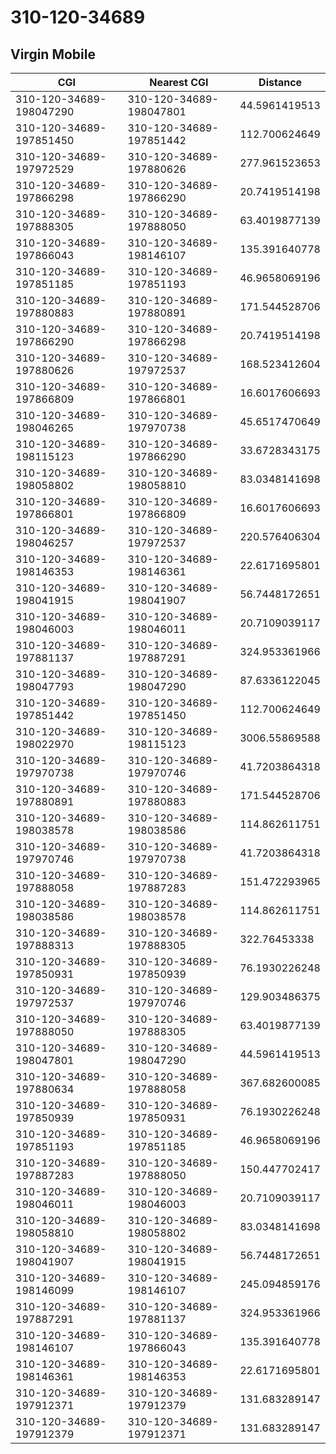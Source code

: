 # 310-120-34689
## Virgin Mobile


| CGI | Nearest CGI | Distance |
|-----|-------------|----------|
| 310-120-34689-198047290 | 310-120-34689-198047801 | 44.5961419513 |
| 310-120-34689-197851450 | 310-120-34689-197851442 | 112.700624649 |
| 310-120-34689-197972529 | 310-120-34689-197880626 | 277.961523653 |
| 310-120-34689-197866298 | 310-120-34689-197866290 | 20.7419514198 |
| 310-120-34689-197888305 | 310-120-34689-197888050 | 63.4019877139 |
| 310-120-34689-197866043 | 310-120-34689-198146107 | 135.391640778 |
| 310-120-34689-197851185 | 310-120-34689-197851193 | 46.9658069196 |
| 310-120-34689-197880883 | 310-120-34689-197880891 | 171.544528706 |
| 310-120-34689-197866290 | 310-120-34689-197866298 | 20.7419514198 |
| 310-120-34689-197880626 | 310-120-34689-197972537 | 168.523412604 |
| 310-120-34689-197866809 | 310-120-34689-197866801 | 16.6017606693 |
| 310-120-34689-198046265 | 310-120-34689-197970738 | 45.6517470649 |
| 310-120-34689-198115123 | 310-120-34689-197866290 | 33.6728343175 |
| 310-120-34689-198058802 | 310-120-34689-198058810 | 83.0348141698 |
| 310-120-34689-197866801 | 310-120-34689-197866809 | 16.6017606693 |
| 310-120-34689-198046257 | 310-120-34689-197972537 | 220.576406304 |
| 310-120-34689-198146353 | 310-120-34689-198146361 | 22.6171695801 |
| 310-120-34689-198041915 | 310-120-34689-198041907 | 56.7448172651 |
| 310-120-34689-198046003 | 310-120-34689-198046011 | 20.7109039117 |
| 310-120-34689-197881137 | 310-120-34689-197887291 | 324.953361966 |
| 310-120-34689-198047793 | 310-120-34689-198047290 | 87.6336122045 |
| 310-120-34689-197851442 | 310-120-34689-197851450 | 112.700624649 |
| 310-120-34689-198022970 | 310-120-34689-198115123 | 3006.55869588 |
| 310-120-34689-197970738 | 310-120-34689-197970746 | 41.7203864318 |
| 310-120-34689-197880891 | 310-120-34689-197880883 | 171.544528706 |
| 310-120-34689-198038578 | 310-120-34689-198038586 | 114.862611751 |
| 310-120-34689-197970746 | 310-120-34689-197970738 | 41.7203864318 |
| 310-120-34689-197888058 | 310-120-34689-197887283 | 151.472293965 |
| 310-120-34689-198038586 | 310-120-34689-198038578 | 114.862611751 |
| 310-120-34689-197888313 | 310-120-34689-197888305 | 322.76453338 |
| 310-120-34689-197850931 | 310-120-34689-197850939 | 76.1930226248 |
| 310-120-34689-197972537 | 310-120-34689-197970746 | 129.903486375 |
| 310-120-34689-197888050 | 310-120-34689-197888305 | 63.4019877139 |
| 310-120-34689-198047801 | 310-120-34689-198047290 | 44.5961419513 |
| 310-120-34689-197880634 | 310-120-34689-197888058 | 367.682600085 |
| 310-120-34689-197850939 | 310-120-34689-197850931 | 76.1930226248 |
| 310-120-34689-197851193 | 310-120-34689-197851185 | 46.9658069196 |
| 310-120-34689-197887283 | 310-120-34689-197888050 | 150.447702417 |
| 310-120-34689-198046011 | 310-120-34689-198046003 | 20.7109039117 |
| 310-120-34689-198058810 | 310-120-34689-198058802 | 83.0348141698 |
| 310-120-34689-198041907 | 310-120-34689-198041915 | 56.7448172651 |
| 310-120-34689-198146099 | 310-120-34689-198146107 | 245.094859176 |
| 310-120-34689-197887291 | 310-120-34689-197881137 | 324.953361966 |
| 310-120-34689-198146107 | 310-120-34689-197866043 | 135.391640778 |
| 310-120-34689-198146361 | 310-120-34689-198146353 | 22.6171695801 |
| 310-120-34689-197912371 | 310-120-34689-197912379 | 131.683289147 |
| 310-120-34689-197912379 | 310-120-34689-197912371 | 131.683289147 |
